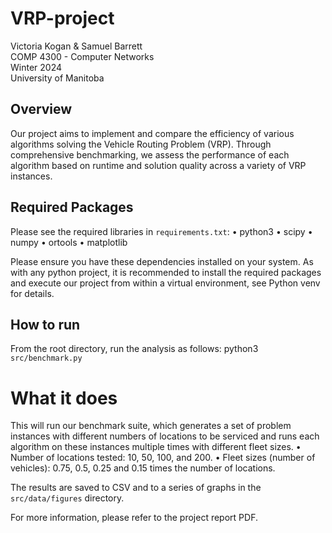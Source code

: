 # VRP-project

Victoria Kogan & Samuel Barrett\
COMP 4300 - Computer Networks\
Winter 2024\
University of Manitoba

## Overview

Our project aims to implement and compare the efficiency of various algorithms solving the Vehicle Routing Problem (VRP). Through comprehensive benchmarking, we assess the performance of each algorithm based on runtime and solution quality across a variety of VRP instances.

## Required Packages
Please see the required libraries in `requirements.txt`:
•	python3
•	scipy
•	numpy
•	ortools
•	matplotlib

Please ensure you have these dependencies installed on your system. As with any python project, it is recommended to install the required packages and execute our project from within a virtual environment, see Python venv for details.

## How to run
From the root directory, run the analysis as follows:
python3 `src/benchmark.py`

# What it does
This will run our benchmark suite, which generates a set of problem instances with different numbers of locations to be serviced and runs each algorithm on these instances multiple times with different fleet sizes.
•	Number of locations tested: 10, 50, 100, and 200.
•	Fleet sizes (number of vehicles): 0.75, 0.5, 0.25 and 0.15 times the number of locations.

The results are saved to CSV and to a series of graphs in the `src/data/figures` directory.

For more information, please refer to the project report PDF.